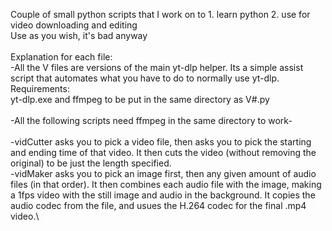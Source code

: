 Couple of small python scripts that I work on to 1. learn python 2. use for video downloading and editing\
Use as you wish, it's bad anyway\
\
Explanation for each file:\
-All the V files are versions of the main yt-dlp helper. Its a simple assist script that automates what you have to do to normally use yt-dlp.\
Requirements:\
yt-dlp.exe and ffmpeg to be put in the same directory as V#.py\
\
-All the following scripts need ffmpeg in the same directory to work-\
\
-vidCutter asks you to pick a video file, then asks you to pick the starting and ending time of that video. It then cuts the video (without removing the original) to be just the length specified.\
-vidMaker asks you to pick an image first, then any given amount of audio files (in that order). It then combines each audio file with the image, making a 1fps video with the still image and audio in the background. It copies the audio codec from the file, and usues the H.264 codec for the final .mp4 video.\
